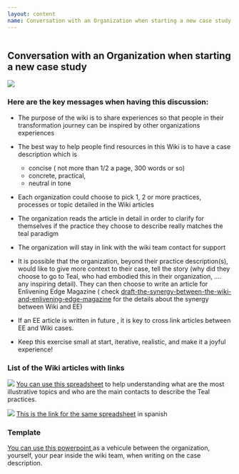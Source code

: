 ```yaml
---
layout: content
name: Conversation with an Organization when starting a new case study
---
```

![]()

## Conversation with an Organization when starting a new case study

![](/media/conversation.jpg)

### Here are the key messages when having this discussion:

* The purpose of the wiki is to share experiences so that people in their transformation journey can be inspired by other organizations experiences
* The best way to help people find resources in this Wiki is to have a case description which is

  * concise ( not more than 1/2 a page, 300 words or so)
  * concrete, practical,
  * neutral in tone
* Each organization could choose to pick 1, 2 or more practices, processes or topic detailed in the Wiki articles
* The organization reads the article in detail in order to clarify for themselves if the practice they choose to describe really matches the teal paradigm
* The organization will stay in link with the wiki team contact for support
* It is possible that the organization, beyond their practice description(s), would like to give more context to their case, tell the story (why did they choose to go to Teal, who had embodied this in their organization, …. any inspiring detail). They can then choose to write an article for Enlivening Edge Magazine ( check [draft-the-synergy-between-the-wiki-and-enlivening-edge-magazine](draft-the-synergy-between-the-wiki-and-enlivening-edge-magazine) for the details about the synergy between Wiki and EE)
* If an EE article is written in future , it is key to cross link articles between EE and Wiki cases.
* Keep this exercise small at start, iterative, realistic, and make it a joyful experience!

### List of the Wiki articles with links

![](/media/flaggreatbritainxxs.png)  [You can use this spreadsheet](https://drive.google.com/file/d/1eivx4sUpD-DUvGZ0zxV0QLBJyx2oORDV/view?usp=sharing) to help understanding what are the most illustrative topics and who are the main contacts to describe the Teal practices. 

![](/media/flagspain.jpg) [This is the link for the same spreadsheet](https://drive.google.com/file/d/1MN41A5_DUPgZXNxv14UnArQNH2twGQpQ/view?usp=sharing) in spanish

### Template

[You can use this powerpoint ](https://drive.google.com/file/d/117RgoYtDB4VoN-IF2dR4716jNqIZV2b-/view?usp=sharing)as a vehicule between the organization, yourself, your pear inside the wiki team, when writing on the case description.